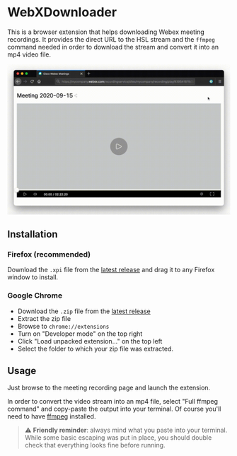 # WebXDownloader

This is a browser extension that helps downloading Webex meeting recordings. It provides the direct URL to the HSL stream and the `ffmpeg` command needed in order to download the stream and convert it into an mp4 video file.

![demo](demo.gif)

## Installation

### Firefox (recommended)

Download the `.xpi` file from the [latest release](https://github.com/jacopo-j/WebXDownloader/releases) and drag it to any Firefox window to install.

### Google Chrome

* Download the `.zip` file from the [latest release](https://github.com/jacopo-j/WebXDownloader/releases)
* Extract the zip file
* Browse to `chrome://extensions`
* Turn on "Developer mode" on the top right
* Click "Load unpacked extension..." on the top left
* Select the folder to which your zip file was extracted.

## Usage

Just browse to the meeting recording page and launch the extension.

In order to convert the video stream into an mp4 file, select "Full ffmpeg command" and copy-paste the output into your terminal. Of course you'll need to have [ffmpeg](https://ffmpeg.org) installed.

> :warning: **Friendly reminder**: always mind what you paste into your terminal. While some basic escaping was put in place, you should double check that everything looks fine before running.
